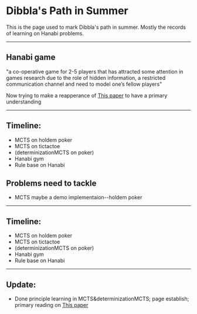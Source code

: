 # Dibbla's Path in Summer

This is the page used to mark Dibbla's path in summer. Mostly the records of learning on Hanabi problems.

***

## Hanabi game

"a co-operative game for 2-5 players that has attracted some attention in games research due to the role of hidden information, a restricted communication channel and need to model one’s fellow players"

Now trying to make a reapperance of [This paper](https://arxiv.org/abs/1902.06075) to have a primary understanding

***

## Timeline:
- MCTS on holdem poker
- MCTS on tictactoe
- (determinizationMCTS on poker)
- Hanabi gym
- Rule base on Hanabi

## Problems need to tackle
- MCTS maybe a demo implementaion--holdem poker

***

## Timeline:
- MCTS on holdem poker
- MCTS on tictactoe
- (determinizationMCTS on poker)
- Hanabi gym
- Rule base on Hanabi

***

## Update:
- Done principle learning in MCTS&determinizationMCTS; page establish; primary reading on [This paper](https://arxiv.org/abs/1902.06075)


